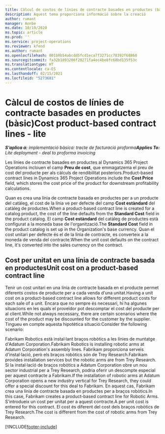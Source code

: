 ```yaml
---
title: Càlcul de costos de línies de contracte basades en productes (bàsic)
description: Aquest tema proporciona informació sobre la creació
author: rumant
manager: Annbe
ms.date: 10/19/2020
ms.topic: article
ms.prod: ''
ms.service: project-operations
ms.reviewer: kfend
ms.author: rumant
ms.openlocfilehash: 001b0b54abcdd5fcd1eca7f3271cc78392f68860
ms.sourcegitcommit: fa32b1893286f20271fa4ec4be8fc68bd135f53c
ms.translationtype: HT
ms.contentlocale: ca-ES
ms.lasthandoff: 02/15/2021
ms.locfileid: "5273681"
---
```

# <a name="cost-product-based-contract-lines---lite"></a><span data-ttu-id="3fccf-103">Càlcul de costos de línies de contracte basades en productes (bàsic)</span><span class="sxs-lookup"><span data-stu-id="3fccf-103">Cost product-based contract lines - lite</span></span>

<span data-ttu-id="3fccf-104">_**S'aplica a:** implementació bàsica: tracte de facturació proforma_</span><span class="sxs-lookup"><span data-stu-id="3fccf-104">_**Applies To:** Lite deployment - deal to proforma invoicing_</span></span>


<span data-ttu-id="3fccf-105">Les línies de contracte basades en productes al Dynamics 365 Project Operations inclouen el camp **Preu de cost**, que emmagatzema el preu de cost del producte per als càlculs de rendibilitat posteriors.</span><span class="sxs-lookup"><span data-stu-id="3fccf-105">Product-based contract lines in Dynamics 365 Project Operations include the **Cost Price** field, which stores the cost price of the product for downstream profitability calculations.</span></span>

<span data-ttu-id="3fccf-106">Quan es crea una línia de contracte basada en productes per a un producte del catàleg, el cost de la línia ve per defecte del camp **Cost estàndard** del catàleg de productes.</span><span class="sxs-lookup"><span data-stu-id="3fccf-106">When a product-based contract line is created for a catalog product, the cost of the line defaults from the **Standard Cost** field in the product catalog.</span></span> <span data-ttu-id="3fccf-107">El camp **Cost estàndard** del catàleg de productes està configurat a la moneda base de l'organització.</span><span class="sxs-lookup"><span data-stu-id="3fccf-107">The **Standard Cost** field in the product catalog is set up in the Organization's base currency.</span></span> <span data-ttu-id="3fccf-108">Quan el cost unitari per defecte és el de la línia de contracte, es converteix a la moneda de venda del contracte.</span><span class="sxs-lookup"><span data-stu-id="3fccf-108">When the unit cost defaults on the contract line, it's converted into the sales currency on the contract.</span></span>

## <a name="unit-cost-on-a-product-based-contract-line"></a><span data-ttu-id="3fccf-109">Cost per unitat en una línia de contracte basada en productes</span><span class="sxs-lookup"><span data-stu-id="3fccf-109">Unit cost on a product-based contract line</span></span>

<span data-ttu-id="3fccf-110">Tenir un cost unitari en una línia de contracte basada en el producte permet diferents costos de producte per a cada venda d'una unitat.</span><span class="sxs-lookup"><span data-stu-id="3fccf-110">Having a unit cost on a product-based contract line allows for different product costs for each sale of a unit.</span></span> <span data-ttu-id="3fccf-111">Encara que no sempre és necessari, hi ha algunes situacions en les quals el proveïdor pot descomptar el cost del producte per al client.</span><span class="sxs-lookup"><span data-stu-id="3fccf-111">While not always necessary, there are certain scenarios where the cost of the product may be discounted for the customer by the supplier.</span></span> <span data-ttu-id="3fccf-112">Tingueu en compte aquesta hipotètica situació:</span><span class="sxs-lookup"><span data-stu-id="3fccf-112">Consider the following scenario:</span></span>

<span data-ttu-id="3fccf-113">Fabrikam Robotics està instal·lant braços robòtics a les línies de muntatge d'Adatum Corporation.</span><span class="sxs-lookup"><span data-stu-id="3fccf-113">Fabrikam Robotics is installing robotic arms at Adatum Corporation's assembly lines.</span></span> <span data-ttu-id="3fccf-114">Fabrikam proporciona serveis d'instal·lació, però els braços robòtics són de Trey Research.</span><span class="sxs-lookup"><span data-stu-id="3fccf-114">Fabrikam provides installation services but the robotic arms are from Trey Research.</span></span> <span data-ttu-id="3fccf-115">Si la instal·lació de braços robòtics a Adatum Corporation obre un nou sector industrial per a Trey Research, podria oferir un descompte especial per aquest contracte a Fabrikam.</span><span class="sxs-lookup"><span data-stu-id="3fccf-115">If the installation of robotic arms at Adatum Corporation opens a new industry vertical for Trey Research, they could offer a special discount for this deal to Fabrikam.</span></span> <span data-ttu-id="3fccf-116">En aquest cas, Fabrikam crea una línia de contracte basada en productes per a braços robòtics.</span><span class="sxs-lookup"><span data-stu-id="3fccf-116">In this case, Fabrikam creates a product-based contract line for Robotic Arms.</span></span> <span data-ttu-id="3fccf-117">S'introdueix un cost per unitat per a aquest contracte.</span><span class="sxs-lookup"><span data-stu-id="3fccf-117">A per unit cost is entered for this contract.</span></span> <span data-ttu-id="3fccf-118">El cost és diferent del cost dels braços robòtics de Trey Research.</span><span class="sxs-lookup"><span data-stu-id="3fccf-118">The cost is different from the cost of robotic arms from Trey Research.</span></span>


[!INCLUDE[footer-include](../../includes/footer-banner.md)]